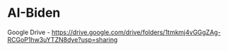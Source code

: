 # AI-Biden
Google Drive - https://drive.google.com/drive/folders/1tmkmj4vGGgZAg-RCGoP1hw3uYTZN8dye?usp=sharing

